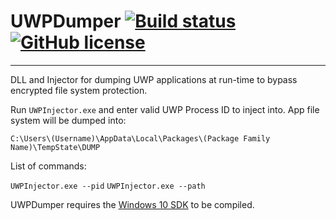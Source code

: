 # UWPDumper [![Build status](https://ci.appveyor.com/api/projects/status/ys3yvpv0bdel15sx?svg=true)](https://ci.appveyor.com/project/Wunkolo/uwpdumper) [![GitHub license](https://img.shields.io/badge/license-MIT-blue.svg)](https://raw.githubusercontent.com/Wunkolo/UWPDumper/master/LICENSE)

---
DLL and Injector for dumping UWP applications at run-time to bypass encrypted file system protection.


Run `UWPInjector.exe` and enter valid UWP Process ID to inject into.
App file system will be dumped into:

`C:\Users\(Username)\AppData\Local\Packages\(Package Family Name)\TempState\DUMP`

List of commands:

`UWPInjector.exe --pid`
`UWPInjector.exe --path`

UWPDumper requires the [Windows 10 SDK](https://developer.microsoft.com/en-us/windows/downloads/windows-10-sdk) to be compiled.
